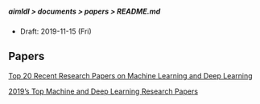 ##### aimldl > documents > papers > README.md
* Draft: 2019-11-15 (Fri)

## Papers

[Top 20 Recent Research Papers on Machine Learning and Deep Learning](https://www.kdnuggets.com/2017/04/top-20-papers-machine-learning.html)

[2019’s Top Machine and Deep Learning Research Papers](https://heartbeat.fritz.ai/2019s-top-machine-and-deep-learning-research-papers-1ec363f29e85?gi=fe2eed047d6f)
